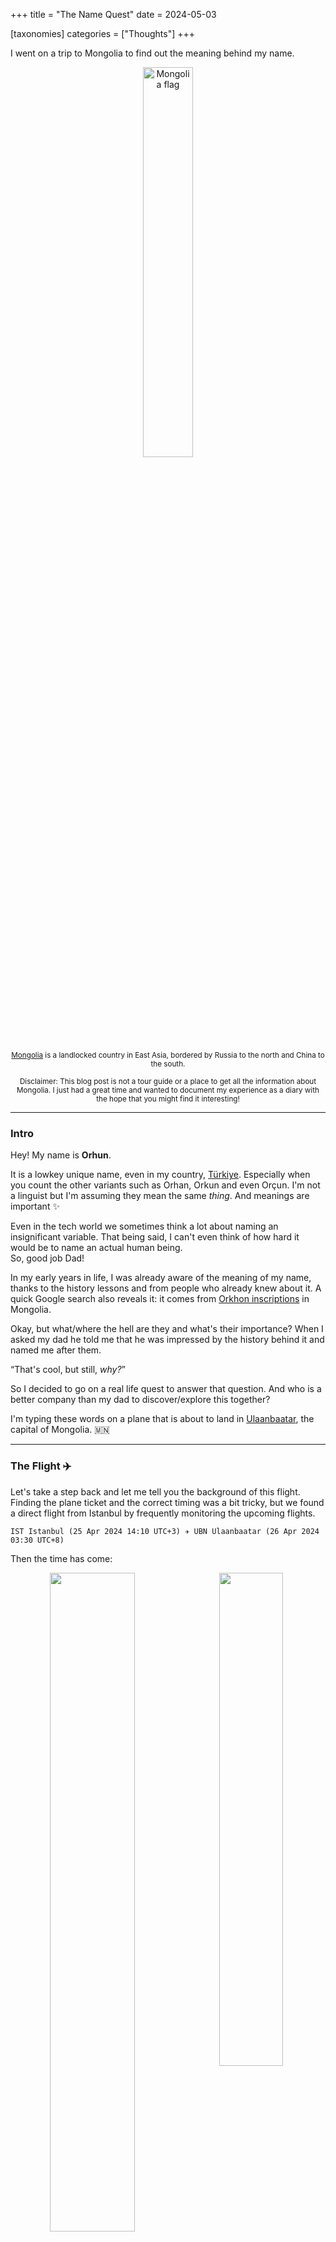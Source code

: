 +++
title = "The Name Quest"
date = 2024-05-03

[taxonomies]
categories = ["Thoughts"]
+++

I went on a trip to Mongolia to find out the meaning behind my name.

<!-- more -->

<center>

<img alt="Mongolia flag" src="https://static.orhun.dev/mn/flag.png" style="width: 40%"/>

<small><a href="https://en.wikipedia.org/wiki/Mongolia">Mongolia</a> is a landlocked country in East Asia,
bordered by Russia to the north and China to the south.</small>

<small>Disclaimer: This blog post is not a tour guide or a place to get all the information about Mongolia. I just had a great time and wanted to document my experience as a diary with the hope that you might find it interesting!</small>

</center>

---

### **Intro**

Hey! My name is **Orhun**.

It is a lowkey unique name, even in my country, [Türkiye](https://en.wikipedia.org/wiki/Turkey). Especially when you count the other variants such as Orhan, Orkun and even Orçun. I'm not a linguist but I'm assuming they mean the same _thing_. And meanings are <g>important</g> ✨

Even in the tech world we sometimes think a lot about naming an insignificant variable. That being said, I can't even think of how hard it would be to name an actual human being.  
So, good job Dad!

In my early years in life, I was already aware of the meaning of my name, thanks to the history lessons and from people who already knew about it. A quick Google search also reveals it: it comes from [<g>Orkhon inscriptions</g>](https://en.wikipedia.org/wiki/Orkhon_inscriptions) in Mongolia.

Okay, but what/where the hell are they and what's their importance? When I asked my dad he told me that he was impressed by the history behind it and named me after them.

<q>That's cool, but still, _why?_</q>

So I decided to go on a real life quest to answer that question. And who is a better company than my dad to discover/explore this together?

I'm typing these words on a plane that is about to land in [Ulaanbaatar](https://en.wikipedia.org/wiki/Ulaanbaatar), the capital of Mongolia. 🇲🇳

---

### **The Flight** ✈️

Let's take a step back and let me tell you the background of this flight. Finding the plane ticket and the correct timing was a bit tricky, but we found a direct flight from Istanbul by frequently monitoring the upcoming flights.

```
IST Istanbul (25 Apr 2024 14:10 UTC+3) ✈️ UBN Ulaanbaatar (26 Apr 2024 03:30 UTC+8)
```

Then the time has come:

<center>
<img src="https://static.orhun.dev/mn/flight/ticket.jpg" width="52%" align="left"/>
<img src="https://static.orhun.dev/mn/flight/miat.jpg" width="45%"/>
<br>
<img src="https://static.orhun.dev/mn/flight/last-call.jpg" width="45%"/>
</center>

Loved the name of the plane!

<center>

<img src="https://static.orhun.dev/mn/flight/plane.jpg" width="60%" align="left"/>

<img src="https://static.orhun.dev/mn/flight/info.jpg" width="36%"/>

</center>

It was my first time flying with [MIAT Mongolian Airlines](https://en.wikipedia.org/wiki/MIAT_Mongolian_Airlines) (duh!) and I'm pretty happy with the experience/food!

<center>

<details>
<summary>Spoiler: Food 🥪 (click here to view)</summary>

<img src="https://static.orhun.dev/mn/flight/food.jpg" width="90%"/>

</details>

Most of the flight is spent with writing Rust btw! 🦀

<img src="https://static.orhun.dev/mn/flight/rust.jpg" width="80%"/>

<small>

I also watched some stuff, most notably the Barbie movie 🫠

</small>

</center>

---

### **Arrival** 🛬

We arrived in Ulaanbaatar at roughly 3 AM. There wasn't much to see in the city at that hour but our friend who picked us up from the airport was kind enough to fill us in with some general information:

|            |                                                            |
| ---------- | ---------------------------------------------------------- |
| Population | 3.3 million (+ 90 million animals (wow?))                  |
| Size       | 6 million sq km                                            |
| Landscapes | Steppes, deserts, mountains                                |
| Economy    | Agriculture, mining, herding                               |
| Religion   | Tibetan Buddhism (Lamaism), Shamanism, Islam, Christianity |

This means it is a big country with not a lot of people, but a lot of animals! 🐄🐎🐑

Also, we drove though the [Ankara Street](https://maps.app.goo.gl/8QTHnhZRbhyme6389) which is next to the [Atatürk School](https://maps.app.goo.gl/883CipyZfcdoaaGJ8).

<center>

<img src="https://static.orhun.dev/mn/arrival/lights.jpg" width="70%"/>

</center>

For me, it is always nice to see these things related to Türkiye! The lights in that street were actually brought from Ankara too.

Another interesting thing was there were a lot of Karaoke places. Apparently, it is a big thing in Mongolia.

<center>

It was a long travel, but we made it:

<img src="https://static.orhun.dev/mn/arrival/clocks.jpg" width="70%"/>

I'm in the hotel and gotta sleep now, cya tomorrow.

</center>

---

### **1st Day** 1️⃣

Started the day off with gas station coffee. The traffic was a real problem here.

<center>

<img src="https://static.orhun.dev/mn/1/coffee.jpg" width="48%" align="left"/>
<img src="https://static.orhun.dev/mn/1/traffic3.jpg" width="48%"/>

</center>

But I solved my realest problem, the internet, by buying a SIM card:

<center>

<img src="https://static.orhun.dev/mn/1/sim.jpg" width="70%"/>

</center>

Today I'm visiting the [<g>Tonyukuk inscriptions</g>](https://en.wikipedia.org/wiki/Tonyukuk_inscriptions) near [Nalaikh](https://en.wikipedia.org/wiki/Nalaikh).

The importance of this is it's the first inscription stone that mentions the word "Turk".

> The Tonyukuk inscriptions are Turkic inscriptions of the 8th century located in Nalaikh, Ulaanbaatar, Mongolia.
>
> They are the _oldest written attestations_ of the Turkic language family, predating the Orkhon inscriptions by several years.
>
> They are often confused with, or considered as a part of, the Orkhon inscriptions, although the Orkhon inscriptions are actually located about 360 kilometres (220 mi) to the west.

On the way, we stopped for the [Friday Prayer](https://en.wikipedia.org/wiki/Friday_prayer) and visited the Konya Kültür Merkezi. It was a magnificent cultural experience to speak Turkish with the Kazakh muslims.

<center>

<img src="https://static.orhun.dev/mn/1/mosque.jpg" width="75%"/>

<small>

One thing that they joked about was Turks immigrating from Mongolia on horses,  
while they stayed because they ate their horses. Okay.

</small>

<img src="https://static.orhun.dev/mn/1/road.jpg" width="48%" align="left"/>

<img src="https://static.orhun.dev/mn/1/tonyukuk1.jpg" width="48%"/>

</center>

Then we arrived at the actual destination, here is how the [Tonyukuk inscriptions](https://en.wikipedia.org/wiki/Tonyukuk_inscriptions) looked like:

<center>

<img src="https://static.orhun.dev/mn/1/tonyukuk2.jpg" width="100%"/>

</center>

> The Tonyukuk Inscription is an ancient stone monument from the 8th century, detailing the achievements of Tonyukuk, a prominent official and military strategist of the [Göktürk Khaganate](https://en.wikipedia.org/wiki/First_Turkic_Khaganate).
>
> It offers insights into the empire's politics, military campaigns, and mentions Turkic shamanism.

<g>Tonyukuk</g> is a very important figure in the Turkish history.

<details>
<summary>Click here for introduction</summary>

<center>

<img src="https://static.orhun.dev/mn/1/tonyukuk-intro.jpg" width="90%"/>

</center>

</details>

The historical value of these writings were unimaginably priceless.

<center>

<img src="https://static.orhun.dev/mn/1/tonyukuk3.jpg" width="100%"/>

We also visited the security guard's tent next to the building, which was a nice place:

<img src="https://static.orhun.dev/mn/1/tent.jpg" width="70%"/>

Also, it turns out this is a temporary site and they are in the process of building the actual museum very close to it:

<img src="https://static.orhun.dev/mn/1/museum2.jpg" width="100%"/>

Hoping the visit again in the future when the Tonyukuk museum is complete!

<img src="https://static.orhun.dev/mn/1/museum1.jpg" width="80%"/>

</center>

The next thing that I remember, I was taking a nap until we arrived at this absolutely mind blowing thing:

<center>

<img src="https://static.orhun.dev/mn/1/genghis-khan1.jpg" width="100%"/>

</center>

Yes, it is a gigantic shiny mighty [<g>Genghis Khan</g>](https://en.wikipedia.org/wiki/Genghis_Khan) statue, in the middle of a large steppe.

> Genghis Khan was the founder and first Great Khan of the [Mongol Empire](https://en.wikipedia.org/wiki/Mongol_Empire), which became the largest contiguous empire in history after his conquests in the early 13th century.
>
> He is renowned for his military brilliance, leadership, and the unification of nomadic Mongol tribes into a formidable force that reshaped Eurasian history.

<center>

<img src="https://static.orhun.dev/mn/1/genghis-khan2.jpg" width="50%" align="left"/>
<img src="https://static.orhun.dev/mn/1/genghis-khan5.jpg" width="50%"/>

</center>

In fact, it is a museum, you can go inside and explore a bit about the history of Mongolia and Genghis Khan. One of the interesting things was this huge boot:

<center>

<img src="https://static.orhun.dev/mn/1/boot.jpg" width="60%"/>

</center>

This is a boot specially designed to hide the direction of your footprints. For example, your enemies will see the same oval shape on the snow and they be like "Is he going forwards this way or backwards?". Cool trick.

You can also climb the statue from inside and get an amazing view.

<center>

<img src="https://static.orhun.dev/mn/1/genghis-khan3.jpg" width="50%" align="left"/>
<img src="https://static.orhun.dev/mn/1/view.jpg" width="50%"/>

</center>

There are also touristic activities that you can do outside:

<center>

<img src="https://static.orhun.dev/mn/1/eagle.jpg" width="100%"/>

</center>

<br>

<img src="https://static.orhun.dev/mn/1/archery.jpg" width="50%" align="left"/>

<p align="right">
<center>
<video controls width="40%">
  <source src="https://static.orhun.dev/mn/1/archery.mp4" type="video/mp4">
  Your browser does not support the video tag.
</video>
</center>
</p>

Ended the day with some good Mongolian food.

<details>
<summary>Spoiler: Food 🥪</summary>

<img src="https://static.orhun.dev/mn/1/food.jpg" width="90%"/>

</details>

The rest is just resting & coding in the hotel. Big day tomorrow.

---

### **2nd Day** 2️⃣

Today is the day.

I'm heading to [Kharkhorin](https://en.wikipedia.org/wiki/Kharkhorin) (the ancient capital of the Mongol Empire) to see the [<g>Orkhon inscriptions</g>](https://en.wikipedia.org/wiki/Orkhon_inscriptions) attributed to two Turkic princes, [Kul Tigin](https://en.wikipedia.org/wiki/Kul_Tigin) and his brother [Bilge Khagan](https://en.wikipedia.org/wiki/Bilge_Qaghan).

> The Orkhon Inscriptions, are ancient Turkic artifacts from the 8th century, found in Mongolia's Orkhon Valley.
>
> These inscriptions, carved on stone monuments, commemorate the achievements of the Turkic leaders and the Göktürk Khaganate's history.
>
> They provide valuable insights into the early Turkic peoples' language, culture, and political organization, shaping our understanding of Central Asian history.

We hit the road pretty early because it will take about 6 hours to reach there.

Our driver (төгөлдөр/töglödör - his name means piano!) was pretty cool!

<center>

<img src="https://static.orhun.dev/mn/2/driver1.jpg" width="58%" align="left"/>
<img src="https://static.orhun.dev/mn/2/driver2.jpg" width="40%"/>

</center>

<small>⠀⠀And no, that's not a svastika. It has another ⠀⠀religious meaning in Mongolia apparently!</small>

Remember what I said about Karaoke here? Here are some places that I saw before we left the city center:

<center>

<img src="https://static.orhun.dev/mn/2/karaoke1.jpg" width="48%" align="left"/>
<img src="https://static.orhun.dev/mn/2/karaoke2.jpg" width="48%"/>
<br>
<img src="https://static.orhun.dev/mn/2/karaoke3.jpg" width="48%" align="left"/>
<img src="https://static.orhun.dev/mn/2/karaoke4.jpg" width="48%"/>

</center>

The rest of the road was endless steppes/deserts with some animals hanging out freely (mostly horses, cows and, sheep):

<center>

<img src="https://static.orhun.dev/mn/2/road2.jpg" width="48%" align="left"/>

<img src="https://static.orhun.dev/mn/2/road1.jpg" width="48%"/>

</center>

<br>

<center>
<video controls width="60%">
  <source src="https://static.orhun.dev/mn/2/road.mp4" type="video/mp4">
  Your browser does not support the video tag.
</video>
</center>

As always, good food during lunch:

<details>
<summary>Spoiler: Food 🥪</summary>

<img src="https://static.orhun.dev/mn/2/food1.jpg" width="90%"/>

</details>

But... we were still in the middle of nowhere:

<center>

<img src="https://static.orhun.dev/mn/2/road3.jpg" width="70%"/>

</center>

We first decided to make a stop at [<g>Erdene Zuu Monastery</g>](https://en.wikipedia.org/wiki/Erdene_Zuu_Monastery) since it was on our way. It is one of the significant places that helped Buddhism to spread across Mongolia.

<center>

<img src="https://static.orhun.dev/mn/2/monastery1.jpg" width="48%" align="left"/>
<img src="https://static.orhun.dev/mn/2/monastery2.jpg" width="48%"/>

</center>

The buildings there were pretty interesting and we actually had the chance to witness a Buddhist praying session. No recording of it due to obvious reasons.

<center>

<img src="https://static.orhun.dev/mn/2/monastery3.jpg" width="48%" align="left"/>
<img src="https://static.orhun.dev/mn/2/monastery4.jpg" width="48%"/>

</center>

Next stop, [Kharkhorin Museum](https://maps.app.goo.gl/Ls1qPDaD1UkS4BBL6):

<center>

<img src="https://static.orhun.dev/mn/2/museum1.jpg" width="80%"/>
<br>
<img src="https://static.orhun.dev/mn/2/museum2.jpg" width="48%"/>

</center>

There we learned a ton about [Kharkhorin city](https://en.wikipedia.org/wiki/Kharkhorin), such as:

- Ancient capital of the Mongol Empire
- Founded by Genghis Khan in the 13th century
- Strategic hub of trade and diplomacy on the Silk Road
- Important archaeological site revealing insights into Mongol history

Also, and most importantly, I was finally getting close to the meaning of my name, which is being the _Orkhon Valley_.

<center>

<img src="https://static.orhun.dev/mn/2/museum3.jpg" width="90%"/>

Very close! But it's not there yet.

</center>

Learned about Turkic origins in Mongolia as well:

<center>

<img src="https://static.orhun.dev/mn/2/museum4.jpg" width="90%"/>

</center>

Btw, do you remember the name of the plane on my arrival? Here is where it comes from:

<center>

<img src="https://static.orhun.dev/mn/2/museum5.jpg" width="90%"/>

</center>

> [<g>Khubilai Khan</g>](https://en.wikipedia.org/wiki/Kublai_Khan), the grandson of Genghis Khan, founded the Yuan Dynasty in China, expanding the Mongol Empire's influence into East Asia. He established Khanbaliq, modern-day Beijing, as his capital.

Okay, it was time to visit the most important place.

Notably, we traveled along a road with a Turkish name to reach there.

<center>

<img src="https://static.orhun.dev/mn/2/road4.jpg" width="80%"/>

</center>

And here it is! In the middle of nowhere, not looking very mighty, but you can't imagine what's inside!

<center>

<img src="https://static.orhun.dev/mn/2/orhun1.jpg" width="70%"/>

</center>

We actually had to ask the people living near the building for the keys. They helped us get in and I'm guessing we had a bargain about the ticket prices. Anyhoo, they were cool! Look at this Mongolian kid posing with his doggo, the absolute boss of the place:

<center>

<img src="https://static.orhun.dev/mn/2/doggo1.jpg" width="80%"/>
<small>One of my favorite pictures from this trip!</small>
<img src="https://static.orhun.dev/mn/2/doggo2.jpg" width="60%"/>

<small>But eventually he got caught lol</small>

<img src="https://static.orhun.dev/mn/2/doggo3.jpg" width="70%"/>

Anyways, we are finally inside. Big moment.

<img src="https://static.orhun.dev/mn/2/orhun2.jpg" width="60%"/>

</center>

Ladies and gentlemen... here they are.

---

<center>

<img src="https://static.orhun.dev/mn/2/bilge-khan1.jpg" width="48%" align="left"/>
<img src="https://static.orhun.dev/mn/2/kulitegin1.jpg" width="48%"/>

</center>

---

> The [<g>Orkhon inscriptions</g>](https://en.wikipedia.org/wiki/Orkhon_inscriptions) hold immense historical significance as they represent one of the earliest known examples of written Old Turkic language.
>
> These inscriptions provide valuable insights into the culture, language, and political organization of the Turkic peoples during the time of the [Göktürks](https://en.wikipedia.org/wiki/G%C3%B6kt%C3%BCrks).
>
> They are considered a UNESCO World Heritage Site and are pivotal in understanding the early development of Turkic scripts and the history of Central Asia.

Isn't this crazy?

<center>

<img src="https://static.orhun.dev/mn/2/bilge-khan2.jpg" width="48%" align="left"/>
<img src="https://static.orhun.dev/mn/2/kulitegin2.jpg" width="48%"/>

</center>

They gone unnoticed for more than 1000 years and in 19th century they were discovered and deciphered. This discovery sparked significant interest and lead to a deeper understanding of Turkic history, language, and culture.

<center>

<img src="https://static.orhun.dev/mn/2/inscriptions1.jpg" width="100%"/>

I'm glad to have this meaningful name.

<img src="https://static.orhun.dev/mn/2/orhun3.jpg" width="55%" align="left"/>
<img src="https://static.orhun.dev/mn/2/orhun4.jpg" width="41%"/>

</center>

Just to show what inscriptions looked like when they were found, they put a replica outside:

<center>

<img src="https://static.orhun.dev/mn/2/inscriptions2.jpg" width="90%"/>

Very remote place, absolutely mind blowing.

</center>

After this, we went had dinner (apparently meat is another big thing here next to karaoke):

<details>
<summary>Spoiler: Food 🥪</summary>

<img src="https://static.orhun.dev/mn/2/food2.jpg" width="90%"/>

</details>

<br>

<details>
<summary>Bonus Content</summary>

<center>

<img src="https://static.orhun.dev/mn/2/p-stone1.jpg" width="80%"/>

</center>

<details>
<summary>Show me the thing!</summary>

<center>

<img src="https://static.orhun.dev/mn/2/p-stone2.jpg" width="80%"/>

They first made it 2 meters but apparently some people got disturbed by it so they re-made it like this.

</center>

</details>

</details>

We are staying in Kharkhorin today at [Secret of the Silk Road Resort](https://maps.app.goo.gl/J6Y6yMa9M4PjhRuK7), since it is not feasible to go back to Ulaanbaatar. Well, we are staying in a...

<center>

<img src="https://static.orhun.dev/mn/2/resort1.jpg" width="48%" align="left"/>
<img src="https://static.orhun.dev/mn/2/resort2.jpg" width="48%"/>

</center>

It was very cozy!

---

### **3rd Day** 3️⃣

Woke up to this scenery with this Mongol doggo:

<center>

<img src="https://static.orhun.dev/mn/3/doggo1.jpg" width="80%"/>
<br>
<img src="https://static.orhun.dev/mn/3/doggo2.jpg" width="70%"/>

</center>

Loving this hotel... or resort, idk. It is really cool!

<center>

<img src="https://static.orhun.dev/mn/3/resort1.jpg" width="80%"/>
<br>
<img src="https://static.orhun.dev/mn/3/resort3.jpg" width="80%"/>

</center>

The breakfast was nice also. They put a lot of effort into the design of the place obviously.

<center>

<details>
<summary>Spoiler: Food 🥪</summary>

<img src="https://static.orhun.dev/mn/3/food1.jpg" width="90%"/>

</details>

<br>

<img src="https://static.orhun.dev/mn/3/resort2.jpg" width="80%"/>

TIL [sea buckthorn](https://en.wikipedia.org/wiki/Hippophae):

<img src="https://static.orhun.dev/mn/3/sea-buckthorn.jpg" width="50%"/>

</center>

Then we left the hotel and started heading to a Buddhist monument on a mountain.

<center>

<img src="https://static.orhun.dev/mn/3/monument.jpg" width="100%"/>

</center>

When I checked the map while we were there, I realized something:

<center>

<img src="https://static.orhun.dev/mn/3/map1.jpg" width="50%"/>

</center>

We are too damn close! This is it. This is where Orkhon inscriptions were placed at. This is where my name comes from.

<center>

<img src="https://static.orhun.dev/mn/3/orhun4.jpg" width="100%"/>

We walked down the mountain and had some amazing time in the nature, next to the [<g>Orkhon River</g>](https://en.wikipedia.org/wiki/Orkhon_River).

> The Orkhon river derives its name from the Old Turkic prefix "or" meaning "middle", and "khan" or king.
>
> The Turkish name "Orhun" is a transliteration of the word "Orkhon" and refer to this river.
>
> It holds significant cultural and historical importance due to its association with the inscriptions and the ancient Turkic peoples who inhabited the region.

The fresh air, animals, scenery... everything was just beautiful.

<img src="https://static.orhun.dev/mn/3/orhun2.jpg" width="100%"/>

</center>

It is not certain but this place might be also called [<g>Ötüken</g>](https://en.wikipedia.org/wiki/Otuken), the sacred mountain of the ancient Turks.

- It was mentioned by Bilge Khagan in the Orkhon inscriptions as "the place from where the tribes can be controlled".
- A force called _qut_ was believed to emanate from this mountain, granting the local potentate the divine right to rule all the Turkic tribes.
- It has an important place in Turkic mythology and [Tengrism](https://en.wikipedia.org/wiki/Tengrism).

In the inscriptions, Bilge Khagan advises "to not get out of the Ötüken forest", pointing out that Turks shouldn't leave this holy area (and not get tricked by the Chinese).

<center>

<img src="https://static.orhun.dev/mn/3/map2.jpg" width="50%"/>

</center>

Here, you can see Orhun at the Orhun river:

<center>

<img src="https://static.orhun.dev/mn/3/orhun3.jpg" width="100%"/>

</center>

I loved this place.

<center>

<img src="https://static.orhun.dev/mn/3/orhun5.jpg" width="48%" align="left"/>
<img src="https://static.orhun.dev/mn/3/orhun7.jpg" width="48%"/>
<br>
<img src="https://static.orhun.dev/mn/3/orhun6.jpg" width="100%" />
<br>
<img src="https://static.orhun.dev/mn/3/orhun9.jpg" width="100%"/>

</center>

Here is me skipping stones:

<center>
<video controls width="70%">
  <source src="https://static.orhun.dev/mn/3/orhun.mp4" type="video/mp4">
  Your browser does not support the video tag.
</video>
</center>

Do not swim!

<center>

<img src="https://static.orhun.dev/mn/3/donotswim.jpg" width="80%"/>

</center>

Here is the sign that says "Orhun river":

<center>

<img src="https://static.orhun.dev/mn/3/orhun11.jpg" width="100%"/>

</center>

And the map of the river:

<center>

<img src="https://static.orhun.dev/mn/3/orhun10.jpg" width="100%"/>

</center>

Hell yes! **My quest is complete**. Now it's time to go back.

We visited an actual desert on the way back:

<center>

<img src="https://static.orhun.dev/mn/3/desert1.jpg" width="100%"/>

<br>

<img src="https://static.orhun.dev/mn/3/desert2.jpg" width="100%"/>

Man, this guy...

<img src="https://static.orhun.dev/mn/3/desert3.jpg" width="80%"/>

</center>

Had some food and drove X hours back to Ulaanbaatar. What a day!

<details>
<summary>Spoiler: Food 🥪</summary>

<img src="https://static.orhun.dev/mn/3/food2.jpg" width="90%"/>

</details>

---

### **4th Day** 4️⃣

Today we are back in Ulaanbaatar, and decided to visit [TIKA](https://en.wikipedia.org/wiki/Turkish_Cooperation_and_Coordination_Agency) (Turkish Cooperation and Coordination Agency) and personally thank them for their guidance and help during our trip.

Later on, we visited a Buddhist temple located near the center. It was pretty fun!

<center>

<img src="https://static.orhun.dev/mn/4/temple.jpg" width="90%"/>

</center>

Our last historical visit was to the [<g>Genghis Khan Museum</g>](https://maps.app.goo.gl/XVASymt6269nNMiJ9). This museum is pretty big (7 floors) and covers many things including the origins of today's Mongolia. This also includes Turkish history so it was really interesting to see the remaining objects from that era and sharpen my history knowledge.

I definitely recommend visiting this museum if you ever come to Mongolia. It would take a lot of time to cover everything I saw, so here are some cool pictures from the museum instead:

<center>

<img src="https://static.orhun.dev/mn/4/genghis-khan1.jpg" width="80%"/>
<br>
<img src="https://static.orhun.dev/mn/4/genghis-khan2.jpg" width="55%" align="left" />
<img src="https://static.orhun.dev/mn/4/genghis-khan3.jpg" width="41%"/>
<br>
<img src="https://static.orhun.dev/mn/4/genghis-khan4.jpg" width="55%" align="left"/>
<img src="https://static.orhun.dev/mn/4/genghis-khan6.jpg" width="41%"/>
<br>
<img src="https://static.orhun.dev/mn/4/genghis-khan5.jpg" width="80%" />

</center>

And here you can see the locations of 3 inscriptions (Tonyukuk, Bilge Khan, Kultigin) marked with red:

<center>

<img src="https://static.orhun.dev/mn/4/genghis-khan7.jpg" width="80%"/>

</center>

A shaman and some cool painting:

<center>
<img src="https://static.orhun.dev/mn/4/genghis-khan9.jpg" width="48%" align="left"/>
<img src="https://static.orhun.dev/mn/4/genghis-khan10.jpg" width="48%"/>

</center>

The rest of the day was mostly chilling in a café, having dinner and resting before the flight.

<center>

<img src="https://static.orhun.dev/mn/4/cafe.jpg" width="80%"/>
<br>

</center>

<details>
<summary>Spoiler: Food 🥪</summary>

<img src="https://static.orhun.dev/mn/4/food.jpg" width="90%"/>

</details>

<br>

<details>
<summary>Bonus Content</summary>

The minibar was full of minivodka in our hotel :D

<img src="https://static.orhun.dev/mn/3/vodka.jpg" width="70%"/>

</details>

---

### **The Return** ✈️

The return was kind of eventless. 8 hour flight, sleeping, listening to music, doing stuff - you know.

<center>

<img src="https://static.orhun.dev/mn/4/map1.jpg" width="48%" align="left" />
<img src="https://static.orhun.dev/mn/4/map2.jpg" width="48%"/>

</center>

I'm typing these words while heading back home and I still can't grasp what happened in the last 3-4 days. It was a crazy experience.

<center>

<img src="https://static.orhun.dev/mn/return/1.jpg" width="70%"/>

<small>We are so back.</small>

</center>

Did I travel 9 thousand kilometers to learn about my name and witness its history? Yes. It was definitely worth it.

<center>

<img src="https://static.orhun.dev/mn/return/2.jpg" width="70%"/>

<small>I brought this twig from the Orkhon Valley and now it is a part of our garden.</small>

</center>

And that's it.

I'm <g>Orhun</g>, now you know me. Nice to meet you!

---

Special thanks to:

- My dad (for making all of this happen!)
- [TIKA](https://tika.gov.tr/en/) & friends (Serikbol, Roman, Samet Kalyoncu)
- Our driver (for being such a badass dude!)
- You! (for reading)
